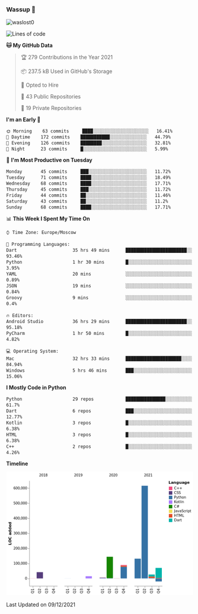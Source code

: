 ### Wassup 👋

<p align="left"> <img src="https://komarev.com/ghpvc/?username=waslost0" alt="waslost0" /></p>

<!--START_SECTION:waka-->
![Lines of code](https://img.shields.io/badge/From%20Hello%20World%20I%27ve%20Written-1%20Million%20lines%20of%20code-blue)

**🐱 My GitHub Data** 

> 🏆 279 Contributions in the Year 2021
 > 
> 📦 237.5 kB Used in GitHub's Storage 
 > 
> 💼 Opted to Hire
 > 
> 📜 43 Public Repositories 
 > 
> 🔑 19 Private Repositories  
 > 
**I'm an Early 🐤** 

```text
🌞 Morning    63 commits     ████░░░░░░░░░░░░░░░░░░░░░   16.41% 
🌆 Daytime    172 commits    ███████████░░░░░░░░░░░░░░   44.79% 
🌃 Evening    126 commits    ████████░░░░░░░░░░░░░░░░░   32.81% 
🌙 Night      23 commits     █░░░░░░░░░░░░░░░░░░░░░░░░   5.99%

```
📅 **I'm Most Productive on Tuesday** 

```text
Monday       45 commits     ███░░░░░░░░░░░░░░░░░░░░░░   11.72% 
Tuesday      71 commits     ████░░░░░░░░░░░░░░░░░░░░░   18.49% 
Wednesday    68 commits     ████░░░░░░░░░░░░░░░░░░░░░   17.71% 
Thursday     45 commits     ███░░░░░░░░░░░░░░░░░░░░░░   11.72% 
Friday       44 commits     ██░░░░░░░░░░░░░░░░░░░░░░░   11.46% 
Saturday     43 commits     ██░░░░░░░░░░░░░░░░░░░░░░░   11.2% 
Sunday       68 commits     ████░░░░░░░░░░░░░░░░░░░░░   17.71%

```


📊 **This Week I Spent My Time On** 

```text
⌚︎ Time Zone: Europe/Moscow

💬 Programming Languages: 
Dart                     35 hrs 49 mins      ███████████████████████░░   93.46% 
Python                   1 hr 30 mins        █░░░░░░░░░░░░░░░░░░░░░░░░   3.95% 
YAML                     20 mins             ░░░░░░░░░░░░░░░░░░░░░░░░░   0.89% 
JSON                     19 mins             ░░░░░░░░░░░░░░░░░░░░░░░░░   0.84% 
Groovy                   9 mins              ░░░░░░░░░░░░░░░░░░░░░░░░░   0.4%

🔥 Editors: 
Android Studio           36 hrs 29 mins      ███████████████████████░░   95.18% 
PyCharm                  1 hr 50 mins        █░░░░░░░░░░░░░░░░░░░░░░░░   4.82%

💻 Operating System: 
Mac                      32 hrs 33 mins      █████████████████████░░░░   84.94% 
Windows                  5 hrs 46 mins       ███░░░░░░░░░░░░░░░░░░░░░░   15.06%

```

**I Mostly Code in Python** 

```text
Python                   29 repos            ███████████████░░░░░░░░░░   61.7% 
Dart                     6 repos             ███░░░░░░░░░░░░░░░░░░░░░░   12.77% 
Kotlin                   3 repos             █░░░░░░░░░░░░░░░░░░░░░░░░   6.38% 
HTML                     3 repos             █░░░░░░░░░░░░░░░░░░░░░░░░   6.38% 
C++                      2 repos             █░░░░░░░░░░░░░░░░░░░░░░░░   4.26%

```


**Timeline**

![Chart not found](https://raw.githubusercontent.com/waslost0/waslost0/master/charts/bar_graph.png) 


 Last Updated on 09/12/2021
<!--END_SECTION:waka-->

